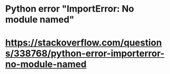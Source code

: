 # Python error "ImportError: No module named"
# https://stackoverflow.com/questions/338768/python-error-importerror-no-module-named
